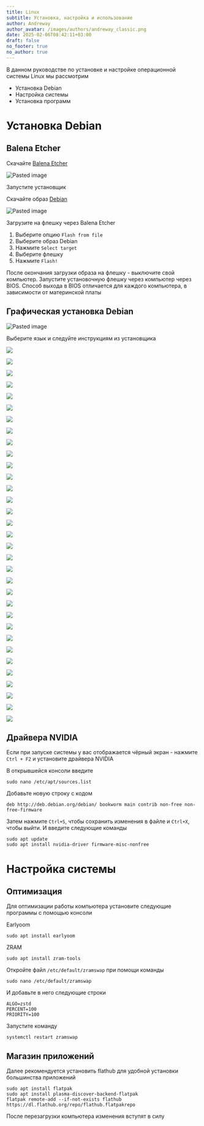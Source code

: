 ```yaml
---
title: Linux
subtitle: Установка, настройка и использование
author: Andreway
author_avatar: /images/authors/andreway_classic.png
date: 2025-02-06T08:42:11+03:00
draft: false
no_footer: true
no_author: true
---
```


В данном руководстве по установке и настройке операционной системы Linux мы рассмотрим

- Установка Debian
- Настройка системы
- Установка программ

# Установка Debian

## Balena Etcher

Скачайте [Balena Etcher](https://etcher.balena.io) 

![Pasted image](../linux/20250126112126.png)

Запустите установщик

Скачайте образ [Debian](https://www.debian.org) 

![Pasted image](../linux/20250126112229.png)

Загрузите на флешку через Balena Etcher

1. Выберите опцию `Flash from file`
2. Выберите образ Debian
3. Нажмите `Select target`
4. Выберите флешку
5. Нажмите `Flash!`

После окончания загрузки образа на флешку - выключите свой компьютер. Запустите установочную флешку через компьютер через BIOS. Способ выхода в BIOS отличается для каждого компьютера, в зависимости от материнской платы

## Графическая установка Debian

![Pasted image](../linux/20250126114321.png)

Выберите язык и следуйте инструкциям из установщика

![](../linux/localechooser_languagelist_0.png)

![](../linux/clock-setup_utc_0.png)

![](../linux/finish-install_reboot_in_progress_0.png)

![](../linux/grub-installer_bootdev_0.png)

![](../linux/grub-installer_choose_bootdev_0.png)

![](../linux/grub-installer_choose_bootdev_1.png)

![](../linux/grub-installer_with_other_os_0.png)

![](../linux/keyboard-configuration_toggle_0.png)

![](../linux/keyboard-configuration_xkb-keymap_0.png)

![](../linux/localechooser_shortlist_0.png)

![](../linux/mirror_http_countries_0.png)

![](../linux/mirror_http_mirror_0.png)

![](../linux/mirror_http_proxy_0.png)

![](../linux/netcfg_get_domain_0.png)

![](../linux/netcfg_get_hostname_0.png)

![](../linux/partman_active_partition_0.png)

![](../linux/partman_active_partition_1.png)

![](../linux/partman_choose_partition_0.png)

![](../linux/partman_choose_partition_1.png)

![](../linux/partman_choose_partition_2.png)

![](../linux/partman_choose_partition_3.png)

![](../linux/partman_confirm_0.png)

![](../linux/partman_free_space_0.png)

![](../linux/partman-auto_choose_recipe_0.png)

![](../linux/partman-auto_init_automatically_partition_0.png)

![](../linux/passwd_root-password_0.png)

![](../linux/passwd_user-fullname_0.png)

![](../linux/passwd_user-password_0.png)

![](../linux/passwd_username_0.png)

![](../linux/popularity-contest_participate_0.png)

![](../linux/tasksel_first_0.png)

![](../linux/tasksel_first_1.png)

![](../linux/time_zone_0.png)
## Драйвера NVIDIA

Если при запуске системы у вас отображается чёрный экран - нажмите `Ctrl + F2` и установите драйвера NVIDIA 

В открывшейся консоли введите

```
sudo nano /etc/apt/sources.list
```

Добавьте новую строку с кодом

```
deb http://deb.debian.org/debian/ bookworm main contrib non-free non-free-firmware
```

Затем нажмите `Ctrl+S`, чтобы сохранить изменения в файле и `Ctrl+X`, чтобы выйти. И введите следующие команды

```
sudo apt update
sudo apt install nvidia-driver firmware-misc-nonfree
```

# Настройка системы

## Оптимизация
Для оптимизации работы компьютера установите следующие программы с помощью консоли

Earlyoom

```
sudo apt install earlyoom
```

ZRAM

```
sudo apt install zram-tools
```

Откройте файл `/etc/default/zramswap` при помощи команды

```
sudo nano /etc/default/zramswap
```

И добавьте в него следующие строки

```
ALGO=zstd
PERCENT=100
PRIORITY=100
```

Запустите команду

```
systemctl restart zramswap
```

## Магазин приложений

Далее рекомендуется установить flathub для удобной установки большинства приложений

```
sudo apt install flatpak
sudo apt install plasma-discover-backend-flatpak
flatpak remote-add --if-not-exists flathub https://dl.flathub.org/repo/flathub.flatpakrepo
```

После перезагрузки компьютера изменения вступят в силу
